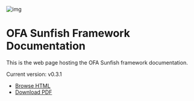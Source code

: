![img](https://www.openfabrics.org/wp-content/uploads/sunfish-logo-954x614-on-white-300x193_c.jpg)

# OFA Sunfish Framework Documentation 
This is the web page hosting the OFA Sunfish framework documentation.

Current version: v0.3.1

- [Browse HTML](https://openfabrics.github.io/sunfish_docs/Sunfish%20Doc.html)
- [Download PDF](https://github.com/OpenFabrics/sunfish_docs/releases) 
